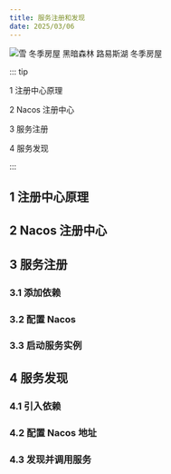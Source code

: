 ```yaml
---
title: 服务注册和发现
date: 2025/03/06
---
```


![雪 冬季房屋 黑暗森林 路易斯湖 冬季房屋](https://bizhi1.com/wp-content/uploads/2025/01/Snow_Winter_House_Dark_Forest_Lake_Louise_Winter_5K-Wallpaper_3840x2160.jpg)

::: tip

1 注册中心原理

2 Nacos 注册中心

3 服务注册

4 服务发现

:::

## 1 注册中心原理

## 2 Nacos 注册中心

## 3 服务注册

### 3.1 添加依赖

### 3.2 配置 Nacos

### 3.3 启动服务实例

## 4 服务发现

### 4.1 引入依赖

### 4.2 配置 Nacos 地址

### 4.3 发现并调用服务